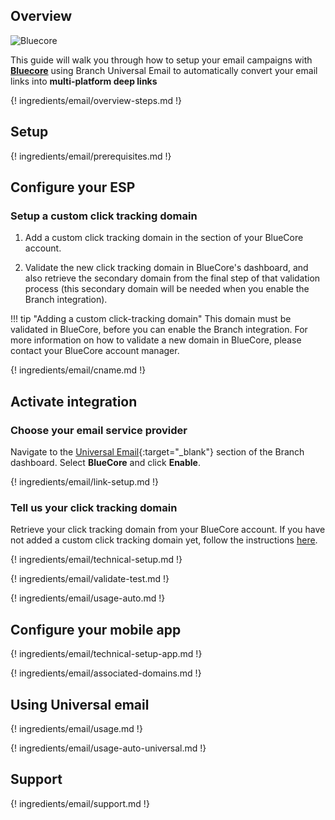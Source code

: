## Overview

![Bluecore](https://cdn.branch.io/branch-assets/email-providers//bluecore-logo-blue-horizontal-1561137049672.png)

This guide will walk you through how to setup your email campaigns with **[Bluecore](https://www.bluecore.com/)** using Branch Universal Email to automatically convert your email links into **multi-platform deep links**

{! ingredients/email/overview-steps.md !}

## Setup

{! ingredients/email/prerequisites.md !}

## Configure your ESP

### Setup a custom click tracking domain

1. Add a custom click tracking domain in the  section of your BlueCore account.

2. Validate the new click tracking domain in BlueCore's dashboard, and also retrieve the secondary domain from the final step of that validation process (this secondary domain will be needed when you enable the Branch integration).

!!! tip "Adding a custom click-tracking domain"
    This domain must be validated in BlueCore, before you can enable the Branch integration.  For more information on how to validate a new domain in BlueCore, please contact your BlueCore account manager.

{! ingredients/email/cname.md !}

## Activate integration

### Choose your email service provider

Navigate to the [Universal Email](https://dashboard.branch.io/email){:target="\_blank"} section of the Branch dashboard. Select **BlueCore** and click **Enable**.

{! ingredients/email/link-setup.md !}

### Tell us your click tracking domain

Retrieve your click tracking domain from your BlueCore account. If you have not added a custom click tracking domain yet, follow the instructions [here](#setup-a-custom-click-tracking-domain).

{! ingredients/email/technical-setup.md !}

{! ingredients/email/validate-test.md !}

{! ingredients/email/usage-auto.md !}

## Configure your mobile app

{! ingredients/email/technical-setup-app.md !}

{! ingredients/email/associated-domains.md !}

## Using Universal email

{! ingredients/email/usage.md !}

{! ingredients/email/usage-auto-universal.md !}

## Support

{! ingredients/email/support.md !}
